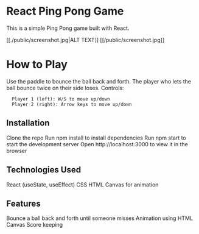 # React Ping Pong Game
This is a simple Ping Pong game built with React.

[[./public/screenshot.jpg|ALT TEXT]]
[[/public/screenshot.jpg]]

# How to Play
Use the paddle to bounce the ball back and forth.
The player who lets the ball bounce twice on their side loses.
Controls:
```
  Player 1 (left): W/S to move up/down
  Player 2 (right): Arrow keys to move up/down
```
## Installation
  Clone the repo
  Run npm install to install dependencies
  Run npm start to start the development server
  Open http://localhost:3000 to view it in the browser
## Technologies Used
  React (useState, useEffect)
  CSS
  HTML Canvas for animation
## Features
  Bounce a ball back and forth until someone misses
  Animation using HTML Canvas
  Score keeping
